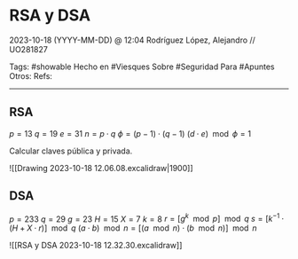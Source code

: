 # RSA y DSA
2023-10-18 (YYYY-MM-DD) @ 12:04
Rodríguez López, Alejandro // UO281827

Tags:
	#showable
	Hecho en #Viesques 
	Sobre #Seguridad 
	Para #Apuntes 
	Otros:
	Refs:
 
<hr>

## RSA

$p = 13$
$q = 19$
$e = 31$
$n = p \cdot q$
$\phi = (p - 1) \cdot (q - 1)$
$(d \cdot e) \mod \phi = 1$

Calcular claves pública y privada.

![[Drawing 2023-10-18 12.06.08.excalidraw|1900]]

## DSA

$p = 233$
$q = 29$
$g = 23$
$H = 15$
$X = 7$
$k = 8$
$r = [g^k \mod p] \mod q$
$s = [k^{-1} \cdot (H + X \cdot r)] \mod q$
$(a \cdot b) \mod n = [(a \mod n) \cdot (b \mod n)] \mod n$

![[RSA y DSA 2023-10-18 12.32.30.excalidraw]]
